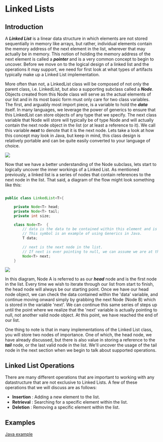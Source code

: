 # Linked Lists

## Introduction

A **_Linked List_** is a linear data structure in which elements are not stored sequentially in memory like arrays, but rather, individual elements contain the memory address of the next element in the list, wherever that may actually be in memory. This notion of holding the memory address of the next element is called a **_pointer_** and is a very common concept to begin to uncover. Before we move on to the logical design of a linked list and the operations it may support, we need for first look at what types of artifacts typically make up a Linked List implementation.

More often than not, a LinkedList class will be composed of not only the parent class, i.e. LinkedList, but also a supporting subclass called a **_Node_**. Objects created from this Node class will serve as the actual elements of our list and in its most basic form must only care for two class variables. The first, and arguably most import piece, is a variable to hold the **_data_** itself. In many languages, we leverage the power of generics to ensure that this LinkedList can store objects of any type that we specify. The next class variable that Node will store will typically be of type Node and will actually contain the next node object in the list (or at least a reference to it). We call this variable **_next_** to denote that it is the next node. Lets take a look at how this concept may look in Java, but keep in mind, this class design is relatively portable and can be quite easily converted to your language of choice.

<img src="./images/node.png"/>

Now that we have a better understanding of the Node subclass, lets start to logically uncover the inner workings of a Linked List. As mentioned previously, a linked list is a series of nodes that contain references to the next node in the list. That said, a diagram of the flow might look something like this:

```java

public class LinkedList<T>{

    private Node<T> head;
    private Node<T> tail;
    private int size;

    class Node<T>  {
        // data is the data to be contained within this element and is of type T. 
        // This symbol is an example of using Generics in Java.
        T data;
    
        // next is the next node in the list. 
        // If next is ever pointing to null, we can assume we are at the end of the list.
        Node<T> next;
    }
```

<img src="./images/linked-list.png"/>

In this diagram, Node A is referred to as our **_head_** node and is the first node in the list. Every time we wish to iterate through our list from start to finish, the head node will always be our starting point. Once we have our head node object, we can check the data contained within the 'data' variable, and continue moving onward simply by grabbing the next Node (Node B) which is stored in the variable 'next'. We can continue this same series of steps up until the point where we realize that the 'next' variable is actually pointing to null, not another valid node object. At this point, we have reached the end of our list.

One thing to note is that in many implementations of the Linked List class, you will store two nodes of importance. One of which, the head node, we have already discussed, but there is also value in storing a reference to the **_tail_** node, or the last valid node in the list. We'll uncover the usage of the tail node in the next section when we begin to talk about supported operations.

## Linked List Operations

There are many different operations that are important to working with any datastructure that are not exclusive to Linked Lists. A few of these operations that we will discuss are as follows:

- **Insertion** : Adding a new element to the list.
- **Retrieval** : Searching for a specific element within the list.
- **Deletion** : Removing a specific element within the list.

## Examples

[Java example](examples/java/linked-list.java)